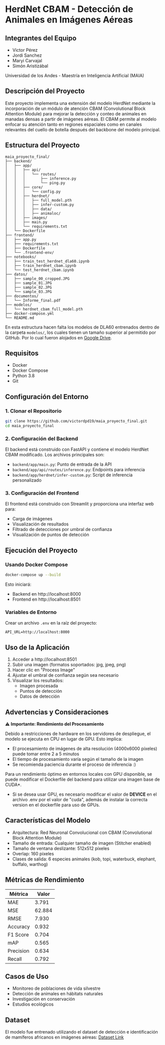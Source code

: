 # HerdNet CBAM - Detección de Animales en Imágenes Aéreas

## Integrantes del Equipo
- Victor Pérez
- Jordi Sanchez
- Maryi Carvajal
- Simón Aristizábal

Universidad de los Andes - Maestría en Inteligencia Artificial (MAIA)

## Descripción del Proyecto
Este proyecto implementa una extensión del modelo HerdNet mediante la incorporación de un módulo de atención CBAM (Convolutional Block Attention Module) para mejorar la detección y conteo de animales en manadas densas a partir de imágenes aéreas. El CBAM permite al modelo enfocar su atención tanto en regiones espaciales como en canales relevantes del cuello de botella después del backbone del modelo principal.

## Estructura del Proyecto
```
maia_proyecto_final/
├── backend/
│   ├── app/
│   │   ├── api/
│   │   │   └── routes/
│   │   │       ├── inference.py
│   │   │       └── ping.py
│   │   ├── core/
│   │   │   └── config.py
│   │   ├── herdnet/
│   │   │   ├── full_model.pth
│   │   │   ├── infer-custom.py
│   │   │   ├── data/
│   │   │   ├── animaloc/
│   │   ├── images/
│   │   ├── main.py
│   │   └── requirements.txt
│   └── Dockerfile
├── frontend/
│   ├── app.py
│   ├── requirements.txt
│   ├── Dockerfile
│   └── .frontend-env/
├── notebooks/
│   ├── train_test_herdnet_dla60.ipynb 
│   ├── train_herdnet_cbam.ipynb
│   └── test_herdnet_cbam.ipynb
├── datos/
│   ├── sample_00_cropped.JPG
│   ├── sample_01.JPG
│   ├── sample_02.JPG
│   └── sample_03.JPG
├── documentos/
│   └── Informe_final.pdf
├── modelos/ 
│   └── herdnet_cbam_full_model.pth
├── docker-compose.yml
└── README.md
```

En esta estructura hacen falta los modelos de DLA60 entrenados dentro de la carpeta `modelos/`, los cuales tienen un tamaño superior al permitido por GitHub. Por lo cual fueron alojados en [Google Drive](https://drive.google.com/drive/folders/1-XwV-6Sp7P04gw3d7YDeeQgVUXqTzRTt?usp=sharing).

## Requisitos
- Docker
- Docker Compose
- Python 3.8
- Git

## Configuración del Entorno

### 1. Clonar el Repositorio
```bash
git clone https://github.com/victordpd19/maia_proyecto_final.git
cd maia_proyecto_final
```

### 2. Configuración del Backend
El backend está construido con FastAPI y contiene el modelo HerdNet CBAM modificado. Los archivos principales son:
- `backend/app/main.py`: Punto de entrada de la API
- `backend/app/api/routes/inference.py`: Endpoints para inferencia
- `backend/app/herdnet/infer-custom.py`: Script de inferencia personalizado

### 3. Configuración del Frontend
El frontend está construido con Streamlit y proporciona una interfaz web para:
- Carga de imágenes
- Visualización de resultados
- Filtrado de detecciones por umbral de confianza
- Visualización de puntos de detección

## Ejecución del Proyecto

### Usando Docker Compose
```bash
docker-compose up --build
```

Esto iniciará:
- Backend en http://localhost:8000
- Frontend en http://localhost:8501

### Variables de Entorno
Crear un archivo `.env` en la raíz del proyecto:
```
API_URL=http://localhost:8000
```

## Uso de la Aplicación
1. Acceder a http://localhost:8501
2. Subir una imagen (formatos soportados: jpg, jpeg, png)
3. Hacer clic en "Process Image"
4. Ajustar el umbral de confianza según sea necesario
5. Visualizar los resultados:
   - Imagen procesada
   - Puntos de detección
   - Datos de detección

## Advertencias y Consideraciones
⚠️ **Importante: Rendimiento del Procesamiento**

Debido a restricciones de hardware en los servidores de despliegue, el modelo se ejecuta en CPU en lugar de GPU. Esto implica:

- El procesamiento de imágenes de alta resolución (4000x6000 píxeles) puede tomar entre 2 a 5 minutos
- El tiempo de procesamiento varía según el tamaño de la imagen
- Se recomienda paciencia durante el proceso de inferencia :)


Para un rendimiento óptimo en entornos locales con GPU disponible, se puede modificar el Dockerfile del backend para utilizar una imagen base de CUDA*.

* Si se desea usar GPU, es necesario modificar el valor de **DEVICE** en el archivo .env por el valor de "cuda", además de instalar la correcta version en el dockerfile para uso de GPUs.


## Características del Modelo
- Arquitectura: Red Neuronal Convolucional con CBAM (Convolutional Block Attention Module)
- Tamaño de entrada: Cualquier tamaño de imagen (Stitcher enabled)
- Tamaño de ventana deslizante: 512x512 píxeles
- Overlap: 160 píxeles
- Clases de salida: 6 especies animales (kob, topi, waterbuck, elephant, buffalo, warthog)

## Métricas de Rendimiento

| Métrica    | Valor  |
|------------|--------|
| MAE        | 3.791  |
| MSE        | 62.884 |
| RMSE       | 7.930  |
| Accuracy   | 0.932  |
| F1 Score   | 0.704  |
| mAP        | 0.565  |
| Precision  | 0.634  |
| Recall     | 0.792  |

## Casos de Uso
- Monitoreo de poblaciones de vida silvestre
- Detección de animales en hábitats naturales
- Investigación en conservación
- Estudios ecológicos

## Dataset
El modelo fue entrenado utilizando el dataset de detección e identificación de mamíferos africanos en imágenes aéreas:
[Dataset Link](https://dataverse.uliege.be/dataset.xhtml?persistentId=doi:10.58119/ULG/MIRUU5)

